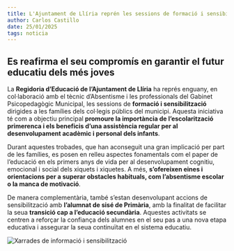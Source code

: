 ```yaml
---
title: L'Ajuntament de Llíria reprén les sessions de formació i sensibilització a famílies en els col·legis públics
author: Carlos Castillo
date: 25/01/2025
tags: noticia
---
```


## Es reafirma el seu compromís en garantir el futur educatiu dels més joves

La **Regidoria d’Educació de l’Ajuntament de Llíria** ha représ enguany, en col·laboració amb el tècnic d’Absentisme i les professionals del Gabinet Psicopedagògic Municipal, les sessions de **formació i sensibilització** dirigides a les famílies dels col·legis públics del municipi. Aquesta iniciativa té com a objectiu principal **promoure la importància de l’escolarització primerenca i els beneficis d’una assistència regular per al desenvolupament acadèmic i personal dels infants**.

Durant aquestes trobades, que han aconseguit una gran implicació per part de les famílies, es posen en relleu aspectes fonamentals com el paper de l’educació en els primers anys de vida per al desenvolupament cognitiu, emocional i social dels xiquets i xiquetes. A més, **s’ofereixen eines i orientacions per a superar obstacles habituals, com l’absentisme escolar o la manca de motivació**.

De manera complementària, també s’estan desenvolupant accions de sensibilització amb **l’alumnat de sisé de Primària**, amb la finalitat de facilitar la seua **transició cap a l’educació secundària**. Aquestes activitats se centren a reforçar la confiança dels alumnes en el seu pas a una nova etapa educativa i assegurar la seua continuïtat en el sistema educatiu.

![Xarrades de informació i sensibilització](/assets/continguts/recursos/20250125-absentisme.jpg "El tecnic realitzant una d'aquestes xarrades")